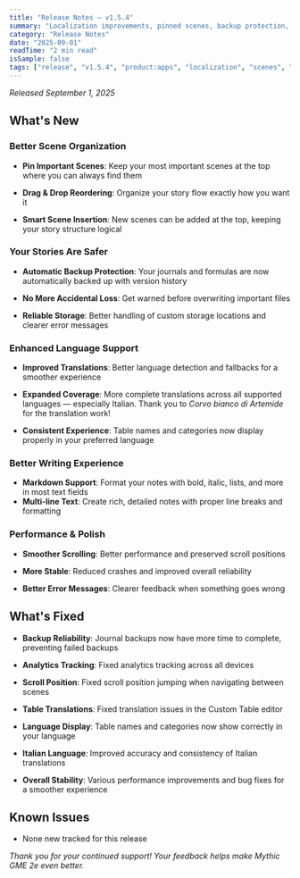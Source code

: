 ```yaml
---
title: "Release Notes — v1.5.4"
summary: "Localization improvements, pinned scenes, backup protection, and performance/stability"
category: "Release Notes"
date: "2025-09-01"
readTime: "2 min read"
isSample: false
tags: ["release", "v1.5.4", "product:apps", "localization", "scenes", "performance", "accessibility"]
---
```


*Released September 1, 2025*

## What's New

### Better Scene Organization
- **Pin Important Scenes**: Keep your most important scenes at the top where you can always find them
- **Drag & Drop Reordering**: Organize your story flow exactly how you want it

- **Smart Scene Insertion**: New scenes can be added at the top, keeping your story structure logical
### Your Stories Are Safer
- **Automatic Backup Protection**: Your journals and formulas are now automatically backed up with version history
- **No More Accidental Loss**: Get warned before overwriting important files

- **Reliable Storage**: Better handling of custom storage locations and clearer error messages
### Enhanced Language Support
- **Improved Translations**: Better language detection and fallbacks for a smoother experience
- **Expanded Coverage**: More complete translations across all supported languages — especially Italian. Thank you to *Corvo bianco di Artemide* for the translation work!

- **Consistent Experience**: Table names and categories now display properly in your preferred language
### Better Writing Experience
- **Markdown Support**: Format your notes with bold, italic, lists, and more in most text fields
- **Multi-line Text**: Create rich, detailed notes with proper line breaks and formatting
### Performance & Polish
- **Smoother Scrolling**: Better performance and preserved scroll positions
- **More Stable**: Reduced crashes and improved overall reliability

- **Better Error Messages**: Clearer feedback when something goes wrong

## What's Fixed
- **Backup Reliability**: Journal backups now have more time to complete, preventing failed backups
- **Analytics Tracking**: Fixed analytics tracking across all devices

- **Scroll Position**: Fixed scroll position jumping when navigating between scenes
- **Table Translations**: Fixed translation issues in the Custom Table editor

- **Language Display**: Table names and categories now show correctly in your language
- **Italian Language**: Improved accuracy and consistency of Italian translations

- **Overall Stability**: Various performance improvements and bug fixes for a smoother experience

## Known Issues
- None new tracked for this release

*Thank you for your continued support! Your feedback helps make Mythic GME 2e even better.*
